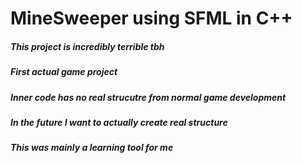 # MineSweeper using SFML in C++

##### This project is incredibly terrible tbh
##### First actual game project
##### Inner code has no real strucutre from normal game development
##### In the future I want to actually create real structure
##### This was mainly a learning tool for me

